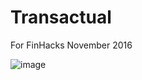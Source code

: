 # Transactual

For FinHacks November 2016

![image](https://raw.githubusercontent.com/yidingalan/Finhacks-/master/web/HackathonScreen-page-001.jpg)
